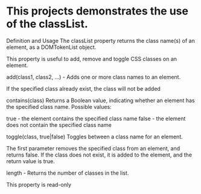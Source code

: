 # This projects demonstrates the use of the classList.
Definition and Usage
The classList property returns the class name(s) of an element, as a DOMTokenList object.

This property is useful to add, remove and toggle CSS classes on an element.

add(class1, class2, ...)  -	Adds one or more class names to an element.

If the specified class already exist, the class will not be added

contains(class)	Returns a Boolean value, indicating whether an element has the specified class name.
Possible values:

true - the element contains the specified class name
false - the element does not contain the specified class name



toggle(class, true|false)	Toggles between a class name for an element.

The first parameter removes the specified class from an element, and returns false.
If the class does not exist, it is added to the element, and the return value is true.


length -	Returns the number of classes in the list.

This property is read-only
